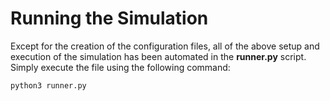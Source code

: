 # Running the Simulation
Except for the creation of the configuration files, all of the above setup and execution of the simulation has been automated in the **runner.py** script. Simply execute the file using the following command:

```bash
python3 runner.py
```